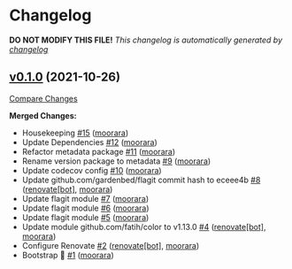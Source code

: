 # Changelog

**DO NOT MODIFY THIS FILE!**
*This changelog is automatically generated by [changelog](https://github.com/gardenbed/changelog)*


## [v0.1.0](https://github.com/gardenbed/changelog/tree/v0.1.0) (2021-10-26)

[Compare Changes](https://github.com/gardenbed/changelog/compare/35700b8ec920e12faa483c474dd15124f0d34daf...v0.1.0)

**Merged Changes:**

  - Housekeeping [#15](https://github.com/gardenbed/changelog/pull/15) ([moorara](https://github.com/moorara))
  - Update Dependencies [#12](https://github.com/gardenbed/changelog/pull/12) ([moorara](https://github.com/moorara))
  - Refactor metadata package [#11](https://github.com/gardenbed/changelog/pull/11) ([moorara](https://github.com/moorara))
  - Rename version package to metadata [#9](https://github.com/gardenbed/changelog/pull/9) ([moorara](https://github.com/moorara))
  - Update codecov config [#10](https://github.com/gardenbed/changelog/pull/10) ([moorara](https://github.com/moorara))
  - Update github.com/gardenbed/flagit commit hash to eceee4b [#8](https://github.com/gardenbed/changelog/pull/8) ([renovate[bot]](https://github.com/apps/renovate), [moorara](https://github.com/moorara))
  - Update flagit module [#7](https://github.com/gardenbed/changelog/pull/7) ([moorara](https://github.com/moorara))
  - Update flagit module [#6](https://github.com/gardenbed/changelog/pull/6) ([moorara](https://github.com/moorara))
  - Update flagit module [#5](https://github.com/gardenbed/changelog/pull/5) ([moorara](https://github.com/moorara))
  - Update module github.com/fatih/color to v1.13.0 [#4](https://github.com/gardenbed/changelog/pull/4) ([renovate[bot]](https://github.com/apps/renovate), [moorara](https://github.com/moorara))
  - Configure Renovate [#2](https://github.com/gardenbed/changelog/pull/2) ([renovate[bot]](https://github.com/apps/renovate), [moorara](https://github.com/moorara))
  - Bootstrap 🚀 [#1](https://github.com/gardenbed/changelog/pull/1) ([moorara](https://github.com/moorara))


